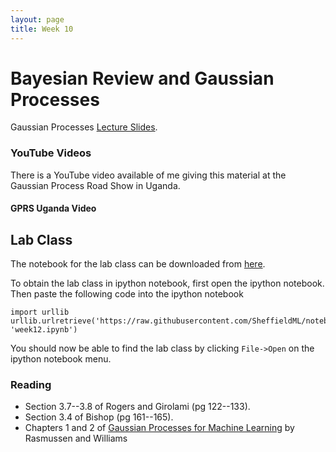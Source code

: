 ```yaml
---
layout: page
title: Week 10
---
```


Bayesian Review and Gaussian Processes
======================================

Gaussian Processes [Lecture Slides](http://staffwww.dcs.sheffield.ac.uk/people/N.Lawrence/mlai2014/w10_gaussianProcesses.pdf).

### YouTube Videos

There is a YouTube video available of me giving this material at the
Gaussian Process Road Show in Uganda.

#### GPRS Uganda Video

Lab Class
---------

The notebook for the lab class can be downloaded from
[here](http://nbviewer.ipython.org/github/SheffieldML/notebook/blob/master/lab_classes/machine_learning/week12.ipynb).

To obtain the lab class in ipython notebook, first open the ipython
notebook. Then paste the following code into the ipython notebook

    import urllib
    urllib.urlretrieve('https://raw.githubusercontent.com/SheffieldML/notebook/master/lab_classes/machine_learning/week12.ipynb', 'week12.ipynb')

You should now be able to find the lab class by clicking `File->Open` on
the ipython notebook menu.

### Reading

-   Section 3.7--3.8 of Rogers and Girolami (pg 122--133).
-   Section 3.4 of Bishop (pg 161--165).
-   Chapters 1 and 2 of [Gaussian Processes for Machine
    Learning](http://www.gaussianprocess.org/gpml/chapters/) by
    Rasmussen and Williams

